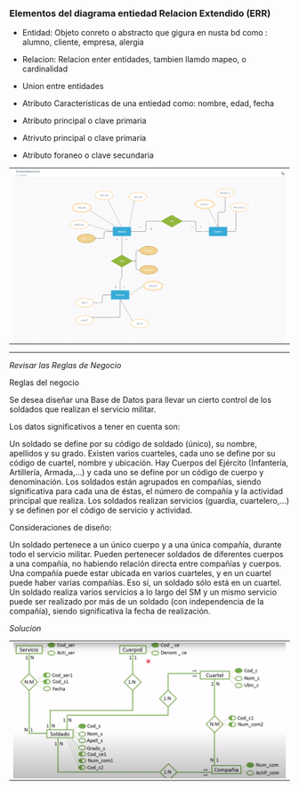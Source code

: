 ### Elementos del diagrama entiedad Relacion Extendido (ERR)

- Entidad: Objeto conreto o abstracto que gigura en nusta bd como : alumno, cliente, empresa, alergia

- Relacion: Relacion enter entidades, tambien llamdo mapeo, o cardinalidad

- Union entre entidades

- Atributo Caracteristicas de una entiedad como: nombre, edad, fecha

- Atributo principal o clave primaria

- Atrivuto principal o clave primaria

- Atributo foraneo o clave secundaria


<table align="center">
  <tr>
    <td align="center" style="padding=0;width=50%;">
      <img align="center" style="padding=0;" src="../images/modeloRelacional.png" />
    </td>
  </tr>
</table>

---

_Revisar las Reglas de Negocio_

Reglas del negocio

Se desea diseñar una Base de Datos para llevar un cierto control de los soldados que realizan el servicio militar. 

Los datos significativos a tener en cuenta son:

Un soldado se define por su código de soldado (único), su nombre, apellidos y su grado.
Existen varios cuarteles, cada uno se define por su código de cuartel, nombre y ubicación.
Hay Cuerpos del Ejército (Infantería, Artillería, Armada,…) y cada uno se define por un código de cuerpo y denominación.
Los soldados están agrupados en compañías, siendo significativa para cada una de éstas, el número de compañía y la actividad principal que realiza.
Los soldados realizan servicios (guardia, cuartelero,...) y se definen por el código de servicio y actividad.

Consideraciones de diseño:

Un soldado pertenece a un único cuerpo y a una única compañía, durante todo el servicio militar.
Pueden pertenecer soldados de diferentes cuerpos a una compañía, no habiendo relación directa entre compañías y cuerpos.
Una compañía puede estar ubicada en varios cuarteles, y en un cuartel puede haber varias compañías. Eso sí, un soldado sólo está en un cuartel.
Un soldado realiza varios servicios a lo largo del SM y un mismo servicio puede ser realizado por más de un soldado (con independencia de la compañía), siendo significativa la fecha de realización.


_Solucion_


<table align="center">
  <tr>
    <td align="center" style="padding=0;width=50%;">
      <img align="center" style="padding=0;" src="../images\reglaNegocio.png" />
    </td>
  </tr>
</table>